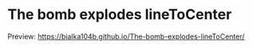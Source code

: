 # The bomb explodes lineToCenter

Preview: https://bialka104b.github.io/The-bomb-explodes-lineToCenter/
